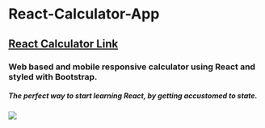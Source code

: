 # React-Calculator-App
## [React Calculator Link](http://react-calculator-by-ms.surge.sh/)

### Web based and mobile responsive calculator using React and styled with Bootstrap.

##### The perfect way to start learning React, by getting accustomed to state.

![](https://imgur.com/HQLGU4N.gif)
